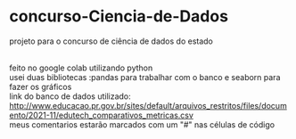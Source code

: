 # concurso-Ciencia-de-Dados
projeto para o concurso de ciência de dados do estado <br><br>

feito no google colab utilizando python <br>
usei duas bibliotecas :pandas para trabalhar com o banco e seaborn para fazer os gráficos <br>
link do banco de dados utilizado:  http://www.educacao.pr.gov.br/sites/default/arquivos_restritos/files/documento/2021-11/edutech_comparativos_metricas.csv<br>
meus comentarios estarão marcados com um "#" nas células de código 
